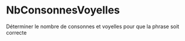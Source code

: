 # NbConsonnesVoyelles
Déterminer le nombre de consonnes et voyelles pour que la phrase soit correcte
